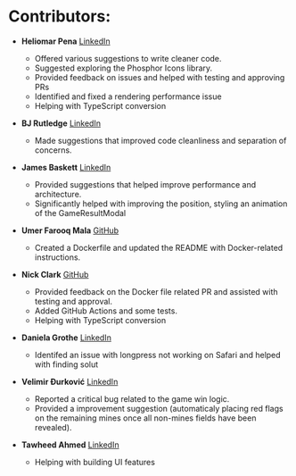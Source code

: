 # Contributors:

- **Heliomar Pena** [LinkedIn](https://www.linkedin.com/in/heliomar/)
  - Offered various suggestions to write cleaner code. 
  - Suggested exploring the Phosphor Icons library. 
  - Provided feedback on issues and helped with testing and approving PRs
  - Identified and fixed a rendering performance issue
  - Helping with TypeScript conversion

- **BJ Rutledge** [LinkedIn](https://www.linkedin.com/in/bj-rutledge/)
  - Made suggestions that improved code cleanliness and separation of concerns.

- **James Baskett** [LinkedIn](https://www.linkedin.com/in/james-blaskett/)
  - Provided suggestions that helped improve performance and architecture.
  - Significantly helped with improving the position, styling an animation of the GameResultModal

- **Umer Farooq Mala** [GitHub](https://github.com/umermala)
  - Created a Dockerfile and updated the README with Docker-related instructions.

- **Nick Clark** [GitHub](https://github.com/NickTheDevOpsGuy)
  - Provided feedback on the Docker file related PR and assisted with testing and approval.
  - Added GitHub Actions and some tests.
  - Helping with TypeScript conversion

- **Daniela Grothe** [LinkedIn](https://www.linkedin.com/in/daniela-grothe-743ab8235/)
  - Identifed an issue with longpress not working on Safari and helped with finding solut

- **Velimir Đurković** [LinkedIn](https://www.linkedin.com/in/djvelimir/)
  - Reported a critical bug related to the game win logic.
  - Provided a improvement suggestion (automaticaly placing red flags on the remaining mines once all non-mines fields have been revealed).

- **Tawheed Ahmed** [LinkedIn](https://www.linkedin.com/in/tawheed-ahmed-dev/)
  - Helping with building UI features


